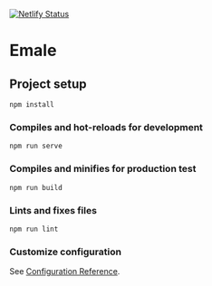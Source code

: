 [![Netlify Status](https://api.netlify.com/api/v1/badges/1bd6af8f-6acb-448d-a1ea-58ba2a66e5d2/deploy-status)](https://app.netlify.com/sites/emale/deploys)

# Emale

## Project setup
```
npm install
```

### Compiles and hot-reloads for development
```
npm run serve
```

### Compiles and minifies for production test
```
npm run build
```

### Lints and fixes files
```
npm run lint
```



### Customize configuration
See [Configuration Reference](https://cli.vuejs.org/config/).


